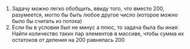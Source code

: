 1. Задачу можно легко обобщить, ввиду того, что вместо 200, разумеется, могло бы быть любое другое число (которое можно было бы считать из потока)
2. Если бы в условии был не минус а плюс, то задача была бы иная: Найти количество таких пар элементов в массиве, чтобы сумма их остатоков от деления на 200 равнялась 200
